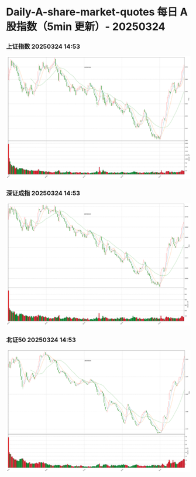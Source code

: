
# Daily-A-share-market-quotes 每日 A 股指数（5min 更新）- 20250324

### 上证指数 20250324 14:53
![](./fig/2025/3/20250324-sh000001.png)

### 深证成指 20250324 14:53
![](./fig/2025/3/20250324-sz399001.png)

### 北证50 20250324 14:53
![](./fig/2025/3/20250324-bj899050.png)
